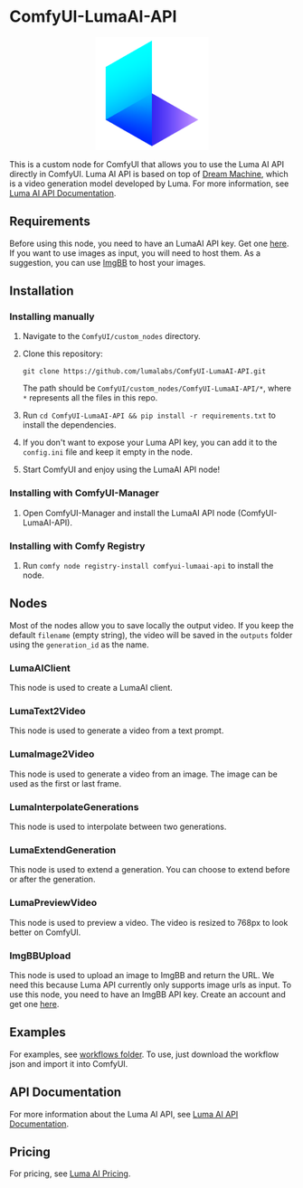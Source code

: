 # ComfyUI-LumaAI-API
<p align="center">
  <img src="./assets/luma_logo.png" alt="LumaAI Logo" width="200">
</p>


This is a custom node for ComfyUI that allows you to use the Luma AI API directly in ComfyUI. Luma AI API is based on top of [Dream Machine](https://lumalabs.ai/dream-machine/api), which is a video generation model developed by Luma. For more information, see [Luma AI API Documentation](https://docs.lumalabs.ai/docs/api).

## Requirements

Before using this node, you need to have an LumaAI API key. Get one [here](https://lumalabs.ai/dream-machine/api). If you want to use images as input, you will need to host them. As a suggestion, you can use [ImgBB](https://api.imgbb.com/) to host your images.

## Installation

### Installing manually

1. Navigate to the `ComfyUI/custom_nodes` directory.

2. Clone this repository:
   ```
   git clone https://github.com/lumalabs/ComfyUI-LumaAI-API.git
   ```
   The path should be `ComfyUI/custom_nodes/ComfyUI-LumaAI-API/*`, where `*` represents all the files in this repo.
  
3. Run `cd ComfyUI-LumaAI-API && pip install -r requirements.txt` to install the dependencies.

4. If you don't want to expose your Luma API key, you can add it to the `config.ini` file and keep it empty in the node.

5. Start ComfyUI and enjoy using the LumaAI API node!

### Installing with ComfyUI-Manager

1. Open ComfyUI-Manager and install the LumaAI API node (ComfyUI-LumaAI-API).

### Installing with Comfy Registry

1. Run `comfy node registry-install comfyui-lumaai-api` to install the node.

## Nodes

Most of the nodes allow you to save locally the output video. If you keep the default `filename` (empty string), the video will be saved in the `outputs` folder using the `generation_id` as the name.

### LumaAIClient

This node is used to create a LumaAI client.

### LumaText2Video

This node is used to generate a video from a text prompt.

### LumaImage2Video

This node is used to generate a video from an image. The image can be used as the first or last frame.

### LumaInterpolateGenerations

This node is used to interpolate between two generations.

### LumaExtendGeneration

This node is used to extend a generation. You can choose to extend before or after the generation.

### LumaPreviewVideo

This node is used to preview a video. The video is resized to 768px to look better on ComfyUI.

### ImgBBUpload

This node is used to upload an image to ImgBB and return the URL. We need this because Luma API currently only supports image urls as input.
To use this node, you need to have an ImgBB API key. Create an account and get one [here](https://api.imgbb.com/).

## Examples

For examples, see [workflows folder](./workflows). To use, just download the workflow json and import it into ComfyUI.

## API Documentation

For more information about the Luma AI API, see [Luma AI API Documentation](https://docs.lumalabs.ai/docs/api).

## Pricing

For pricing, see [Luma AI Pricing](https://lumalabs.ai/dream-machine/api/pricing).
